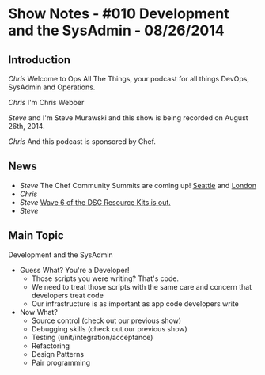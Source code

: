 Show Notes - #010 Development and the SysAdmin  - 08/26/2014
===========================

Introduction
------------
*Chris* Welcome to Ops All The Things, your podcast for all things DevOps, SysAdmin and Operations.

*Chris* I'm Chris Webber

*Steve* and I'm Steve Murawski and this show is being recorded on August 26th, 2014.

*Chris* And this podcast is sponsored by Chef.

News
----
* *Steve* The Chef Community Summits are coming up!  [Seattle](http://www.getchef.com/blog/event/chef-community-summit/) and [London](http://www.getchef.com/blog/event/chef-community-summit-london/)
* *Chris*
* *Steve* [Wave 6 of the DSC Resource Kits is out.](http://blogs.msdn.com/b/powershell/archive/2014/08/20/dsc-resource-kit-wave-6-is-here.aspx)
* *Steve* 

Main Topic
----------
Development and the SysAdmin

* Guess What?  You're a Developer!
  * Those scripts you were writing?  That's code.
  * We need to treat those scripts with the same care and concern that developers treat code
  * Our infrastructure is as important as app code developers write
* Now What?
  * Source control (check out our previous show)
  * Debugging skills (check out our previous show)
  * Testing (unit/integration/acceptance)
  * Refactoring
  * Design Patterns
  * Pair programming
